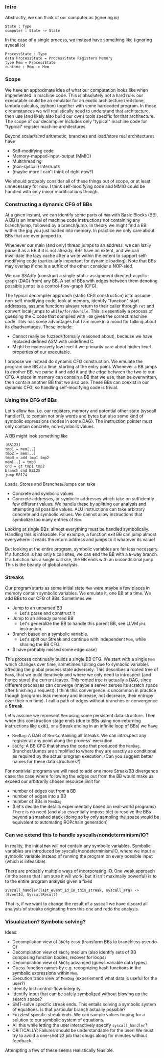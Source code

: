 ### Intro

Abstractly, we can think of our computer as (ignoring io)
```
State : Type
computer : State -> State
```
In the case of a single process, we instead have something like (ignoring syscall io)
```
ProcessState : Type
data ProcessState = ProcessState Registers Memory
type Mem = ProcessState
runtime : Mem -> Mem
```

### Scope

We have an approximate idea of what our computation looks like when implemented in machine code.
This is absolutely not a hard rule: our executable could be an emulator for an exotic architecture
(redstone, lambda calculus, python) together with some hardcoded program. In those circumstances we
will realistically need to understand that architecture, then use (and likely also build our own)
tools specific for that architecture. The scope of our decompiler includes only "typical" machine
code for "typical" register machine architectures.

Beyond scalar/simd arithmetic, branches and load/store real architectures have
- Self-modifying code
- Memory-mapped-input-output (MMIO)
- Multithreading
- (non-syscall) Interrupts
- (maybe more I can't think of right now?)

We should probably consider all of these things out of scope, or at least unnecessary for now. I
think self-modifying code and MMIO could be handled with only minor modifications though.

### Constructing a dynamic CFG of BBs

At a given instant, we can identify some parts of `Mem` with Basic Blocks (BB). A BB is an interval
of machine code instructions not containing any branch/jump, followed by a branch/jump. In theory we
might find a BB within the jpg you just loaded into memory. In practice we only care about BBs that
are ever jumped to.

Whenever our main (and only) thread jumps to an address, we can lazily parse it as a BB if it is not
already. BBs have an extent, and we can invalidate the lazy cache after a write within the extent to
support self-modifying code (particularly important for dynamic loading). Note that BBs may overlap
if one is a suffix of the other: consider a NOP-sled.

We can SSA:ify (construct a single-static-assignment directed-acyclic-graph (DAG) from) any BB. A
set of BBs with edges between them denoting possible jumps is a control-flow-graph (CFG).

The typical decompiler approach (static CFG construction) is to assume non-self-modifying code, look
at memory, identify "function" start addresses, assume functions always return to their caller
through `ret` and convert local jumps to `while/for/dowhile`. This is essentially a process of
guessing the C code that compiled with `-O0` gives the correct machine code. This has some
advantages but I am more in a mood for talking about its disadvantages. These include:
- Cannot really be fuzzed/(formally reasoned about), because we have replaced defined ASM with
    undefined C.
- Might be excessively low level if we primarily care about higher level properties of our
    executable.

I propose we instead do dynamic CFG construction. We emulate the program one BB at a time, starting
at the entry point. Whenever a BB jumps to another BB, we parse it and add it and the edge between
the two to our CFG. A place in memory can contain a BB that we use, then be overwritten, then
contain another BB that we also use. These BBs can coexist in our dynamic CFG, so handling
self-modifying code is trivial.

### Using the CFG of BBs

Let's allow `Mem`, i.e. our registers, memory and potential other state (syscall handler?), to
contain not only words and bytes but also some kind of symbolic expressions (nodes in some DAG).
The instruction pointer must only contain concrete, non-symbolic values.

A BB might look something like
```
(BB123)
tmp1 = mem[..]
tmp2 = mem[..]
tmp3 = add tmp1 tmp2
mem[..] = tmp3
cnd = gt tmp1 tmp2
branch cnd BB125
jump BB124
```
Loads, Stores and Branches/Jumps can take
- Concrete and symbolic values
- Concrete addresses, or symbolic addresses which take on sufficiently few different
    values. We handle these by splitting our analysis and attempting all possible values.
ALU instructions can take arbitrary concrete and symbolic values. We cannot allow instructions
that symbolize too many entries of `Mem`.

Looking at single BBs, almost everything must be handled symbolically. Handling this is infeasible.
For example, a function exit BB can jump almost everywhere: it reads the return address and jumps to
it whatever its value!

But looking at the entire program, symbolic variables are far less necessary. If a function is has
only `N` call sites, we can end the BB with a `N`-way branch. If a function has a single call site,
the BB ends with an unconditional jump. This is the beauty of global analysis.

### Streaks

Our program starts as some initial state `Mem` were maybe a few places in memory contain symbolic
variables. We emulate it, one BB at a time. We add BBs to our CFG of BBs. Sometimes we
- Jump to an unparsed BB
  * Let's parse and construct it
- Jump to an already parsed BB
  * Let's generalize the BB to handle this parent BB, see LLVM `phi` instruction.
- Branch based on a symbolic variable.
  * Let's split our Streak and continue with independent `Mem`, while sharing the BB CFG.
- (I have probably missed some edge case)

This process continually builds a single BB CFG. We start with a single `Mem` which changes over
time, sometimes spliting due to symbolic variables affecting the global process state adversely.
This describes a rooted tree of `Mem`s, that we build iteratively and where we only need to
introspect (and hence store) the current leaves. This rooted tree is actually a DAG, since different
processes can converge (maybe a server zeroes its scratch space after finishing a request). I think
this convergence is uncommon in practice though (programs leak memory and increase, not decrease,
their entropy over their run time). I call a path of edges without branches or convergence a
**Streak**.

Let's assume we represent `Mem` using some persistent data structure. Then when this construction
stage ends (due to BBs using non-returning instructions like exit(), or a Streak ending in an
infinite loop of BBs) we have
- `MemDag`: A DAG of `Mem` containing all Streaks. We can introspect any register at any point along the
    process' execution.
- `BbCfg`: A BB CFG that shows the code that produced the `MemDag`. Branches/Jumps are simplified to
    where they are exactly as conditional as required by the actual program execution.
(Can you suggest better names for these data structures?)

For nontrivial programs we will need to add one more Streak/BB divergence case: the case where
following the edges out from the BB would make us exceed our arbitrarily chosen resource limit for
- number of edges out from a BB
- number of edges into a BB
- number of BBs in `MemDag`
- (Let's decide the details experimentally based on real-world programs)
There is no need (and also essentially impossible) to resolve the BBs beyond a smashed stack (doing
so by only sampling the space would be equivalent to automating ROPchain generation)

### Can we extend this to handle syscalls/nondeterminism/IO?

In reality, the initial `Mem` will not contain any symbolic variables. Symbolic variables are
introduced by syscalls/nondeterminism/IO, where we input a symbolic variable instead of running the
program on every possible input (which is infeasible).

There are probably multiple ways of incorporating IO. One weak approach (in the sense that I am sure it will work, but
it isn't maximally powerful) is to to the entire program analysis given a fixed
```
syscall_handler(last_event_id_in_this_streak, syscall_arg) -> (EventId, SyscallResult)
```
That is, if we want to change the result of a syscall we have discard all analysis of streaks
originating from this one and redo the analysis.

### Visualization? Symbolic solving?

Ideas:
- Decompilation view of `BbCfg` easy (transform BBs to branchless pseudo-C)
- Decompilation view of `BbCfg` medium (also identify sets of BB composing function bodies,
    recover for loops)
- Decompilation view of `BbCfg` advanced (guess variable data types)
- Guess function names by e.g. recognizing hash functions in the symbolic expressions within `Mem`.
- Execution trace view of `MemDag` (experiement! what data is useful for the user?)
- Identify lost control-flow-integrity
- Identify input that can be safely symbolized without blowing up the search space?
- SMT-solve specific streak ends. This entails solving a symbolic system of equations. Is that particular branch actually possible?
- Fuzztest specific streak ends. We can sample values hoping for a solution to our symbolic system
    of equations.
- All this while letting the user interactively specify `syscall_handler`?
- CRITICALLY: Failures should be understandable for the user! We must try to avoid a one-shot z3 job
    that chugs along for minutes without feedback.

Attempting a few of these seems realistically feasible.
